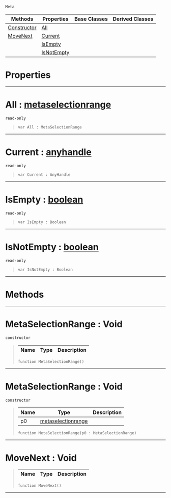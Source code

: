  `Meta`

|Methods|Properties|Base Classes|Derived Classes|
|---|---|---|---|
|[ Constructor](https://github.com/zeroengineteam/ZeroDocs/code_reference/class_reference/metaselectionrange.markdown#metaselectionrange-void)|[ All](https://github.com/zeroengineteam/ZeroDocs/code_reference/class_reference/metaselectionrange.markdown#all-zero-engine-document)| | |
|[ MoveNext](https://github.com/zeroengineteam/ZeroDocs/code_reference/class_reference/metaselectionrange.markdown#movenext-void)|[ Current](https://github.com/zeroengineteam/ZeroDocs/code_reference/class_reference/metaselectionrange.markdown#current-zero-engine-docu)| | |
| |[ IsEmpty](https://github.com/zeroengineteam/ZeroDocs/code_reference/class_reference/metaselectionrange.markdown#isempty-zero-engine-docu)| | |
| |[ IsNotEmpty](https://github.com/zeroengineteam/ZeroDocs/code_reference/class_reference/metaselectionrange.markdown#isnotempty-zero-engine-d)| | |


 #  Properties


---  
 #  All : [metaselectionrange](https://github.com/zeroengineteam/ZeroDocs/code_reference/class_reference/metaselectionrange.markdown)

 `read-only`

> 
> ``` lang=cpp, name=Zilch
> var All : MetaSelectionRange


---  
 #  Current : [anyhandle](https://github.com/zeroengineteam/ZeroDocs/code_reference/zilch_base_types/anyhandle.markdown)

 `read-only`

> 
> ``` lang=cpp, name=Zilch
> var Current : AnyHandle


---  
 #  IsEmpty : [boolean](https://github.com/zeroengineteam/ZeroDocs/code_reference/zilch_base_types/boolean.markdown)

 `read-only`

> 
> ``` lang=cpp, name=Zilch
> var IsEmpty : Boolean


---  
 #  IsNotEmpty : [boolean](https://github.com/zeroengineteam/ZeroDocs/code_reference/zilch_base_types/boolean.markdown)

 `read-only`

> 
> ``` lang=cpp, name=Zilch
> var IsNotEmpty : Boolean


---  
 #  Methods


---  
 #  MetaSelectionRange : Void

 `constructor`

> 
> |Name|Type|Description|
> |---|---|---|
> ``` lang=cpp, name=Zilch
> function MetaSelectionRange()
> ``` 


---  
 #  MetaSelectionRange : Void

 `constructor`

> 
> |Name|Type|Description|
> |---|---|---|
> |p0|[metaselectionrange](https://github.com/zeroengineteam/ZeroDocs/code_reference/class_reference/metaselectionrange.markdown)| |
> ``` lang=cpp, name=Zilch
> function MetaSelectionRange(p0 : MetaSelectionRange)
> ``` 


---  
 #  MoveNext : Void

> 
> |Name|Type|Description|
> |---|---|---|
> ``` lang=cpp, name=Zilch
> function MoveNext()
> ``` 


---  
 

 